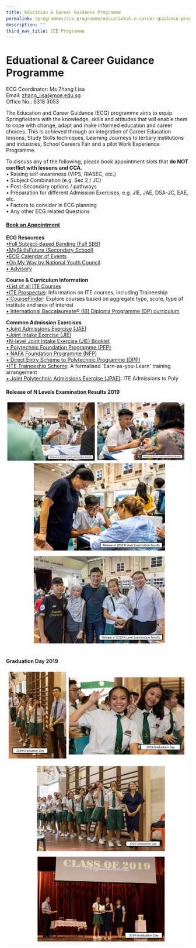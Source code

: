 ```yaml
---
title: Education & Career Guidance Programme
permalink: /programmes/cce-programme/educational-n-career-guidance-programme/
description: ""
third_nav_title: CCE Programme
---
```

# **Eduational &amp; Career Guidance Programme**

ECG Coordinator: Ms Zhang Lisa
<br>Email:&nbsp;[zhang_lisa@moe.edu.sg](mailto:zhang_lisa@moe.edu.sg)     
Office No.: 6318 3053

The Education and Career Guidance (ECG) programme aims to equip Springfielders with the knowledge, skills and attitudes that will enable them to cope with change, adapt and make informed education and career choices. This is achieved through an integration of Career Education lessons, Study Skills techniques, Learning Journeys to tertiary institutions and industries, School Careers Fair and a pilot Work Experience Programme.
  

To discuss any of the following, please book appointment slots that <b>do NOT conflict with lessons and CCA.</b>
<br>•	Raising self-awareness (VIPS, RIASEC, etc.)
<br>•	Subject Combination (e.g. Sec 2 / JC)
<br>•	Post-Secondary options / pathways
<br>•	Preparation for different Admission Exercises, e.g. JIE, JAE, DSA-JC, EAE, etc.
<br>•	Factors to consider in ECG planning
<br>•	Any other ECG related Questions

#### [Book an Appointment ](https://go.gov.sg/ecgspf-appt)


 <b>ECG Resources</b>
<br>[•Full Subject-Based Banding (Full SBB)](https://go.gov.sg/moe-fsbb)
<br>[•MySkillsFuture (Secondary School)](https://go.gov.sg/mysfsec)
<br>[•ECG Calendar of Events](https://www.myskillsfuture.gov.sg/content/student/en/secondary/education-guide/events.html)
<br>[•On My Way by National Youth Council](https://www.nyc.gov.sg/omw/)
<br>[•	Advisory](https://advisory.sg/)

<b>Course &amp; Curriculum Information</b>
<br>[•List of all ITE Courses](https://www.ite.edu.sg/courses/full-time-courses)
<br>[•ITE Prospectus](https://www.ite.edu.sg/admissions/prospectus): Information on ITE courses, including Traineeship
<br>[•	CourseFinder](https://go.gov.sg/coursefinder): Explore courses based on aggregate type, score, type of institute and area of interest
<br>[•	International Baccalaureate® (IB) Diploma Programme (DP) curriculum](https://www.ibo.org/programmes/diploma-programme/curriculum/)

	
<b>Common Admission Exercises</b>
<br>[•Joint Admissions Exercise (JAE)](https://www.moe.gov.sg/post-secondary/admissions/jae)
<br>[•Joint Intake Exercise (JIE)](https://www.moe.gov.sg/post-secondary/admissions/jie)
<br>[•N-level Joint Intake Exercise (JIE) Booklet](https://www.ite.edu.sg/docs/default-source/admissions-docs/full-time/publications/admission-booklet/gce-n-admission-booklet-2023.pdf)
<br>[•	Polytechnic Foundation Programme (PFP)](https://go.gov.sg/pfp)
<br>[•	NAFA Foundation Programme (NFP)](https://go.gov.sg/applynafafp)
<br>[•	Direct Entry Scheme to Polytechnic Programme (DPP)](https://go.gov.sg/dpp)
<br>[•ITE Traineeship Scheme](https://www.ite.edu.sg/admissions/traineeship): A formalised 'Earn-as-you-Learn' training arrangement
<br>[•	Joint Polytechnic Admissions Exercise (JPAE)](https://jpae.polytechnic.edu.sg/): ITE Admissions to Poly


	
	
	
	

#### Release of N Levels Examination Results 2019
![](/images/ecg1.png)

#### Graduation Day 2019
![](/images/ecg2.png)